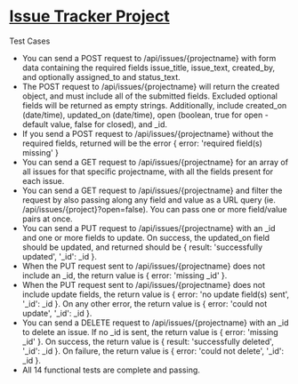 # [Issue Tracker Project](https://boilerplate-project-issuetracker.supersyd.repl.co/)
Test Cases
- You can send a POST request to /api/issues/{projectname} with form data containing the required fields issue_title, issue_text, created_by, and optionally assigned_to and status_text.
- The POST request to /api/issues/{projectname} will return the created object, and must include all of the submitted fields. Excluded optional fields will be returned as empty strings. Additionally, include created_on (date/time), updated_on (date/time), open (boolean, true for open - default value, false for closed), and _id.
- If you send a POST request to /api/issues/{projectname} without the required fields, returned will be the error { error: 'required field(s) missing' }
- You can send a GET request to /api/issues/{projectname} for an array of all issues for that specific projectname, with all the fields present for each issue.
- You can send a GET request to /api/issues/{projectname} and filter the request by also passing along any field and value as a URL query (ie. /api/issues/{project}?open=false). You can pass one or more field/value pairs at once.
- You can send a PUT request to /api/issues/{projectname} with an _id and one or more fields to update. On success, the updated_on field should be updated, and returned should be {  result: 'successfully updated', '_id': _id }.
- When the PUT request sent to /api/issues/{projectname} does not include an _id, the return value is { error: 'missing _id' }.
- When the PUT request sent to /api/issues/{projectname} does not include update fields, the return value is { error: 'no update field(s) sent', '_id': _id }. On any other error, the return value is { error: 'could not update', '_id': _id }.
- You can send a DELETE request to /api/issues/{projectname} with an _id to delete an issue. If no _id is sent, the return value is { error: 'missing _id' }. On success, the return value is { result: 'successfully deleted', '_id': _id }. On failure, the return value is { error: 'could not delete', '_id': _id }.
- All 14 functional tests are complete and passing.

